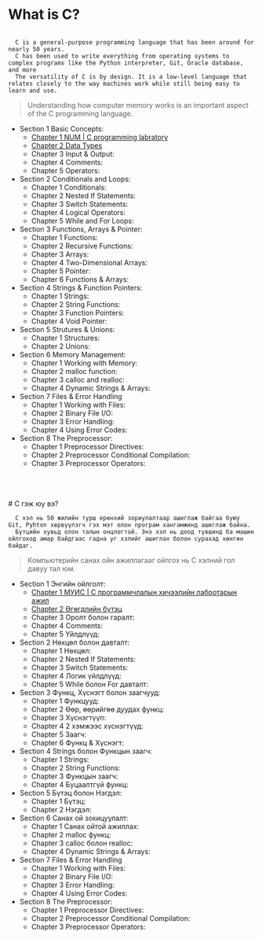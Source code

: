 # What is C?

```
  
  C is a general-purpose programming language that has been around for nearly 50 years.
  C has been used to write everything from operating systems to complex programs like the Python interpreter, Git, Oracle database, and more
  The versatility of C is by design. It is a low-level language that relates closely to the way machines work while still being easy to learn and use.

```

>  Understanding how computer memory works is an important aspect of the C programming language.

* Section 1 Basic Concepts:
  - <a href="section1/chap1">Chapter 1 NUM | C programming labratory</a>
  - <a href="section1/chap2">Chapter 2 Data Types</a>
  - Chapter 3 Input & Output:
  - Chapter 4 Comments:
  - Chapter 5 Operators:
* Section 2 Conditionals and Loops:
  - Chapter 1 Conditionals:
  - Chapter 2 Nested If Statements:
  - Chapter 3 Switch Statements:
  - Chapter 4 Logical Operators:
  - Chapter 5 While and For Loops:
* Section 3 Functions, Arrays & Pointer:
  - Chapter 1 Functions:
  - Chapter 2 Recursive Functions:
  - Chapter 3 Arrays:
  - Chapter 4 Two-Dimensional Arrays:
  - Chapter 5 Pointer:
  - Chapter 6 Functions & Arrays:
* Section 4 Strings & Function Pointers:
  - Chapter 1 Strings:
  - Chapter 2 String Functions:
  - Chapter 3 Function Pointers:
  - Chapter 4 Void Pointer:
* Section 5 Strutures & Unions:
  - Chapter 1 Structures:
  - Chapter 2 Unions:
* Section 6 Memory Management:
  - Chapter 1 Working with Memory:
  - Chapter 2 malloc function:
  - Chapter 3 calloc and realloc:
  - Chapter 4 Dynamic Strings & Arrays:
* Section 7 Files & Error Handling
  - Chapter 1 Working with Files:
  - Chapter 2 Binary File I/O:
  - Chapter 3 Error Handling:
  - Chapter 4 Using Error Codes:
* Section 8 The Preprocessor:
  - Chapter 1 Preprocessor Directives:
  - Chapter 2 Preprocessor Conditional Compilation:
  - Chapter 3 Preprocessor Operators:
<br>
<br>
<br>
# C гэж юу вэ?

```
  C хэл нь 50 жилийн турш ерөнхий зориулалтаар ашиглаж байгаа буюу Git, Pyhton хөрвүүлэгч гэх мэт олон програм хангамжинд ашиглаж байна. 
  Бүтцийн хувьд олон талын онцлогтой. Энэ хэл нь доод түвшинд ба машин ойлгоход амар байдгаас гадна уг хэлийг ашиглах болон сурахад хөнгөн байдаг. 
```

> Компьютерийн санах ойн ажиллагааг ойлгох нь С хэлний гол давуу тал юм.

* Section 1 Энгийн ойлголт:
  - <a href="section1/chap1">Chapter 1 МУИС | С программчлалын хичээлийн лабротарын ажил</a>
  - <a href="section1/chap2">Chapter 2 Өгөгдлийн бүтэц</a>
  - Chapter 3 Оролт болон гаралт:
  - Chapter 4 Comments:
  - Chapter 5 Үйлдлүүд:
* Section 2 Нөхцөл болон давталт:
  - Chapter 1 Нөхцөл:
  - Chapter 2 Nested If Statements:
  - Chapter 3 Switch Statements:
  - Chapter 4 Логик үйлдлүүд:
  - Chapter 5 While болон For давталт:
* Section 3 Функц, Хүснэгт болон заагчууд:
  - Chapter 1 Функцууд:
  - Chapter 2 Өөр, өөрийгөө дуудах функц:
  - Chapter 3 Хүснэгтүүп:
  - Chapter 4 2 хэмжээс хүснэгтүүд:
  - Chapter 5 Заагч:
  - Chapter 6 Функц & Хүснэгт:
* Section 4 Strings болон Функцын заагч:
  - Chapter 1 Strings:
  - Chapter 2 String Functions:
  - Chapter 3 Функцын заагч:
  - Chapter 4 Буцаалтгүй функц:
* Section 5 Бүтэц болон Нэгдэл:
  - Chapter 1 Бүтэц:
  - Chapter 2 Нэгдэл:
* Section 6 Санах ой зохицуулалт:
  - Chapter 1 Санах ойтой ажиллах:
  - Chapter 2 malloc функц:
  - Chapter 3 calloc болон realloc:
  - Chapter 4 Dynamic Strings & Arrays:
* Section 7 Files & Error Handling
  - Chapter 1 Working with Files:
  - Chapter 2 Binary File I/O:
  - Chapter 3 Error Handling:
  - Chapter 4 Using Error Codes:
* Section 8 The Preprocessor:
  - Chapter 1 Preprocessor Directives:
  - Chapter 2 Preprocessor Conditional Compilation:
  - Chapter 3 Preprocessor Operators: